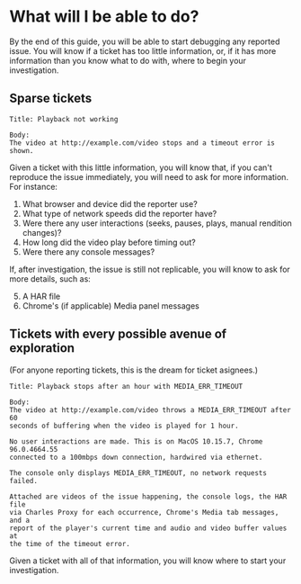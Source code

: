 # What will I be able to do?

By the end of this guide, you will be able to start debugging any reported issue. You will know if a ticket has too little information, or, if it has more information than you know what to do with, where to begin your investigation.

## Sparse tickets

```
Title: Playback not working

Body:
The video at http://example.com/video stops and a timeout error is shown.
```

Given a ticket with this little information, you will know that, if you can't reproduce the issue immediately, you will need to ask for more information. For instance:

1. What browser and device did the reporter use?
2. What type of network speeds did the reporter have?
3. Were there any user interactions (seeks, pauses, plays, manual rendition changes)?
4. How long did the video play before timing out?
5. Were there any console messages?

If, after investigation, the issue is still not replicable, you will know to ask for more details, such as:

5. A HAR file
6. Chrome's (if applicable) Media panel messages

## Tickets with every possible avenue of exploration

(For anyone reporting tickets, this is the dream for ticket asignees.)

```
Title: Playback stops after an hour with MEDIA_ERR_TIMEOUT

Body:
The video at http://example.com/video throws a MEDIA_ERR_TIMEOUT after 60
seconds of buffering when the video is played for 1 hour.

No user interactions are made. This is on MacOS 10.15.7, Chrome 96.0.4664.55
connected to a 100mbps down connection, hardwired via ethernet.

The console only displays MEDIA_ERR_TIMEOUT, no network requests failed.

Attached are videos of the issue happening, the console logs, the HAR file
via Charles Proxy for each occurrence, Chrome's Media tab messages, and a
report of the player's current time and audio and video buffer values at
the time of the timeout error.
```

Given a ticket with all of that information, you will know where to start your investigation.
